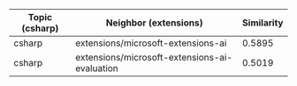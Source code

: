 | Topic (csharp) | Neighbor (extensions) | Similarity |
|-------------|-------------------|------------|
| csharp | extensions/microsoft-extensions-ai | 0.5895 |
| csharp | extensions/microsoft-extensions-ai-evaluation | 0.5019 |
